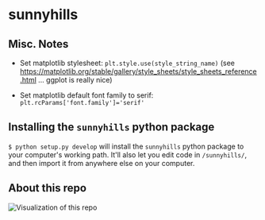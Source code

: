 # sunnyhills

## Misc. Notes

* Set matplotlib stylesheet: ```plt.style.use(style_string_name)``` (see
  https://matplotlib.org/stable/gallery/style_sheets/style_sheets_reference.html
... ggplot is really nice)

* Set matplotlib default font family to serif:
  ```plt.rcParams['font.family']='serif'```

## Installing the `sunnyhills` python package

`$ python setup.py develop` will install the `sunnyhills` python package to
your computer's working path.  It'll also let you edit code in `/sunnyhills/`,
and then import it from anywhere else on your computer.

## About this repo
![Visualization of this repo](./diagram.svg)
